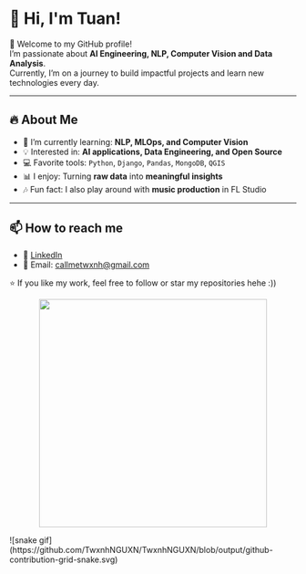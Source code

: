# 👋 Hi, I'm Tuan!

🚀 Welcome to my GitHub profile!  
I’m passionate about **AI Engineering, NLP, Computer Vision and Data Analysis**.  
Currently, I’m on a journey to build impactful projects and learn new technologies every day.  

---

## 🔥 About Me
- 🌱 I’m currently learning: **NLP, MLOps, and Computer Vision**
- 💡 Interested in: **AI applications, Data Engineering, and Open Source**
- 💻 Favorite tools: `Python`, `Django`, `Pandas`, `MongoDB`, `QGIS`
- 📊 I enjoy: Turning **raw data** into **meaningful insights**
- 🎶 Fun fact: I also play around with **music production** in FL Studio  

---

## 📫 How to reach me
- 💼 [LinkedIn]((https://www.linkedin.com/in/nguyxn-twxnh-8b5104258/))  
- 📧 Email: callmetwxnh@gmail.com

⭐️ If you like my work, feel free to follow or star my repositories hehe :))
<p align="center">
  <img src="https://cdn.dribbble.com/users/1162077/screenshots/3848914/programmer.gif" width="400"/>
</p>
![snake gif](https://github.com/TwxnhNGUXN/TwxnhNGUXN/blob/output/github-contribution-grid-snake.svg)

